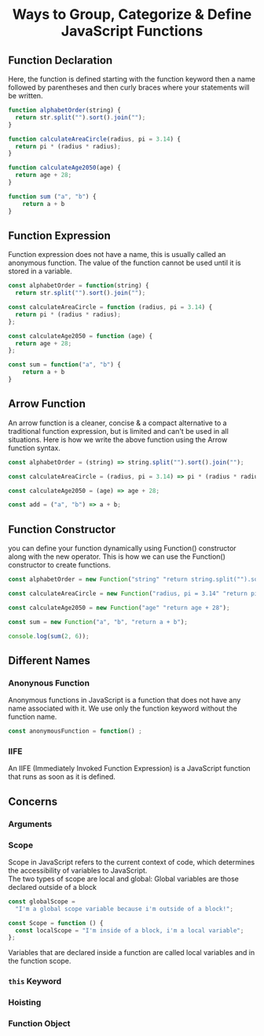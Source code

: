 <h1 align="center"> Ways to Group, Categorize & Define JavaScript Functions </h1>

## Function Declaration

Here, the function is defined starting with the function keyword then a name followed by parentheses and then curly braces where your statements will be written.

```js
function alphabetOrder(string) {
  return str.split("").sort().join("");
}
```

```js
function calculateAreaCircle(radius, pi = 3.14) {
  return pi * (radius * radius);
}
```

```js
function calculateAge2050(age) {
  return age + 28;
}
```

```js
function sum ("a", "b") {
    return a + b
}
```

## Function Expression

Function expression does not have a name, this is usually called an anonymous function. The value of the function cannot be used until it is stored in a variable.

```js
const alphabetOrder = function(string) {
  return str.split("").sort().join("");
```

```js
const calculateAreaCircle = function (radius, pi = 3.14) {
  return pi * (radius * radius);
};
```

```js
const calculateAge2050 = function (age) {
  return age + 28;
};
```

```js
const sum = function("a", "b") {
    return a + b
}
```

## Arrow Function

An arrow function is a cleaner, concise & a compact alternative to a traditional function expression, but is limited and can't be used in all situations. Here is how we write the above function using the Arrow function syntax.

```js
const alphabetOrder = (string) => string.split("").sort().join("");
```

```js
const calculateAreaCircle = (radius, pi = 3.14) => pi * (radius * radius);
```

```js
const calculateAge2050 = (age) => age + 28;
```

```js
const add = ("a", "b") => a + b;
```

## Function Constructor

you can define your function dynamically using Function() constructor along with the new operator. This is how we can use the Function() constructor to create functions.

```js
const alphabetOrder = new Function("string" "return string.split("").sort().join("")");
```

```js
const calculateAreaCircle = new Function("radius, pi = 3.14" "return pi * radius * radius";
```

```js
const calculateAge2050 = new Function("age" "return age + 28");
```

```js
const sum = new Function("a", "b", "return a + b");

console.log(sum(2, 6));
```

## Different Names

### Anonynous Function

Anonymous functions in JavaScript is a function that does not have any name associated with it. We use only the function keyword without the function name.

```js
const anonymousFunction = function() ;
```

### IIFE

An IIFE (Immediately Invoked Function Expression) is a JavaScript function that runs as soon as it is defined.

## Concerns

### Arguments

### Scope

Scope in JavaScript refers to the current context of code, which determines the accessibility of variables to JavaScript.  
The two types of scope are local and global: Global variables are those declared outside of a block

```js
const globalScope =
  "I'm a global scope variable because i'm outside of a block!";
```

```js
const Scope = function () {
  const localScope = "I'm inside of a block, i'm a local variable";
};
```

Variables that are declared inside a function are called local variables and in the function scope.

### `this` Keyword

### Hoisting

### Function Object
